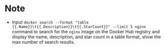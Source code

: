 # Note

- Input `docker search --format "table {{.Name}}\t{{.Description}}\t{{.StarCount}}" --limit 5 nginx` command to search for the `nginx` image on the Docker Hub registry and display the name, description, and star count in a table format, show the max number of search results.
